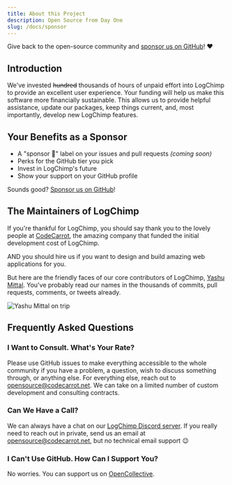 ```yaml
---
title: About this Project
description: Open Source from Day One
slug: /docs/sponsor
---
```


Give back to the open-source community and [sponsor us on GitHub](https://github.com/sponsors/logchimp)! ❤️

## Introduction

We've invested ~~hundred~~ thousands of hours of unpaid effort into LogChimp to provide an excellent user experience. Your funding will help us make this software more financially sustainable. This allows us to provide helpful assistance, update our packages, keep things current, and, most importantly, develop new LogChimp features.

## Your Benefits as a Sponsor

- A "sponsor 💖" label on your issues and pull requests _(coming soon)_
- Perks for the GitHub tier you pick
- Invest in LogChimp's future
- Show your support on your GitHub profile

Sounds good? [Sponsor us on GitHub](https://github.com/sponsors/logchimp)!

## The Maintainers of LogChimp

If you're thankful for LogChimp, you should say thank you to the lovely people at [CodeCarrot](https://codecarrot.net), the amazing company that funded the initial development cost of LogChimp.

AND you should hire us if you want to design and build amazing web applications for you.

But here are the friendly faces of our core contributors of LogChimp, [Yashu Mittal](https://github.com/mittalyashu). You've probably read our names in the thousands of commits, pull requests, comments, or tweets already.

![Yashu Mittal on trip](../images/yashu-mittal-on-trip.webp)

## Frequently Asked Questions

### I Want to Consult. What's Your Rate?

Please use GitHub issues to make everything accessible to the whole community if you have a problem, a question, wish to discuss something through, or anything else. For everything else, reach out to [opensource@codecarrot.net](mailto:opensource@codecarrot.net). We can take on a limited number of custom development and consulting contracts.

### Can We Have a Call?

We can always have a chat on our [LogChimp Discord server](https://discord.gg/A7mztcC). If you really need to reach out in private, send us an email at [opensource@codecarrot.net](mailto:opensource@codecarrot.net), but no technical email support 😉

### I Can't Use GitHub. How Can I Support You?

No worries. You can support us on [OpenCollective](https://opencollective.com/logchimp).
